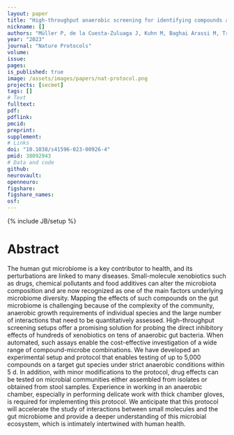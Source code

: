 ```yaml
---
layout: paper
title: "High-throughput anaerobic screening for identifying compounds acting against gut bacteria in monocultures or communities"
nickname: []
authors: "Müller P, de la Cuesta-Zuluaga J, Kuhn M, Baghai Arassi M, Treis T, Blasche S, Zimmermann M, Bork P, Patil KR, Typas A, Garcia-Santamarina S, Maier L"
year: "2023"
journal: "Nature Protocols"
volume: 
issue: 
pages:
is_published: true
image: /assets/images/papers/nat-protocol.png
projects: [secmet]
tags: []
# Text
fulltext:
pdf:
pdflink:
pmcid: 
preprint:
supplement:
# Links
doi: "10.1038/s41596-023-00926-4"
pmid: 38092943
# Data and code
github:
neurovault:
openneuro:
figshare:
figshare_names:
osf:
---
```


{% include JB/setup %}
# Abstract
The human gut microbiome is a key contributor to health, and its perturbations are linked to many diseases. Small-molecule xenobiotics such as drugs, chemical pollutants and food additives can alter the microbiota composition and are now recognized as one of the main factors underlying microbiome diversity. Mapping the effects of such compounds on the gut microbiome is challenging because of the complexity of the community, anaerobic growth requirements of individual species and the large number of interactions that need to be quantitatively assessed. High-throughput screening setups offer a promising solution for probing the direct inhibitory effects of hundreds of xenobiotics on tens of anaerobic gut bacteria. When automated, such assays enable the cost-effective investigation of a wide range of compound-microbe combinations. We have developed an experimental setup and protocol that enables testing of up to 5,000 compounds on a target gut species under strict anaerobic conditions within 5 d. In addition, with minor modifications to the protocol, drug effects can be tested on microbial communities either assembled from isolates or obtained from stool samples. Experience in working in an anaerobic chamber, especially in performing delicate work with thick chamber gloves, is required for implementing this protocol. We anticipate that this protocol will accelerate the study of interactions between small molecules and the gut microbiome and provide a deeper understanding of this microbial ecosystem, which is intimately intertwined with human health.